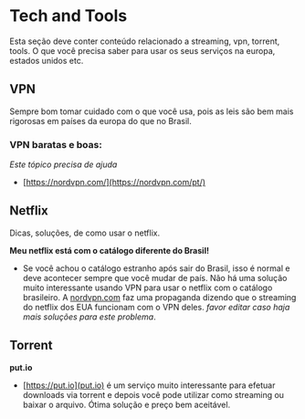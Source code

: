 # Tech and Tools

Esta seção deve conter conteúdo relacionado a streaming, vpn, torrent, tools. O que você precisa saber para usar os seus serviços na europa, estados unidos etc.

## VPN
Sempre bom tomar cuidado com o que você usa, pois as leis são bem mais rigorosas em países da europa do que no Brasil.

### VPN baratas e boas:
*Este tópico precisa de ajuda*

- [https://nordvpn.com/](https://nordvpn.com/pt/)

## Netflix
Dicas, soluções, de como usar o netflix.

**Meu netflix está com o catálogo diferente do Brasil!**

- Se você achou o catálogo estranho após sair do Brasil, isso é normal e deve acontecer sempre que você mudar de país. Não há uma solução muito interessante usando VPN para usar o netflix com o catálogo brasileiro. A [nordvpn.com](nordvpn.com) faz uma propaganda dizendo que o streaming do netflix dos EUA funcionam com o VPN deles. *favor editar caso haja mais soluções para este problema*.

## Torrent

**put.io**

- [https://put.io](put.io) é um serviço muito interessante para efetuar downloads via torrent e depois você pode utilizar como streaming ou baixar o arquivo. Ótima solução e preço bem aceitável.
